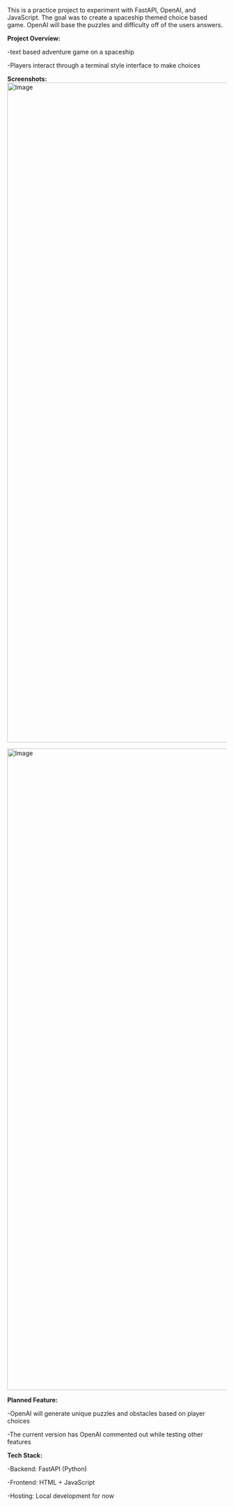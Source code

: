 This is a practice project to experiment with FastAPI, OpenAI, and JavaScript. 
The goal was to create a spaceship themed choice based game. 
OpenAI will base the puzzles and difficulty off of the users answers. 



**Project Overview:**

-text based adventure game on a spaceship

-Players interact through a terminal style interface to make choices


**Screenshots:**
<img width="1514" alt="Image" src="https://github.com/user-attachments/assets/a249738e-0c88-45cb-b26a-30451a854d18" />

<img width="1472" alt="Image" src="https://github.com/user-attachments/assets/a66ab943-8ab7-4bea-a431-b995b8ddc085" />



**Planned Feature:**

-OpenAI will generate unique puzzles and obstacles based on player choices

-The current version has OpenAI commented out while testing other features



**Tech Stack:**

-Backend: FastAPI (Python)

-Frontend: HTML + JavaScript

-Hosting: Local development for now


